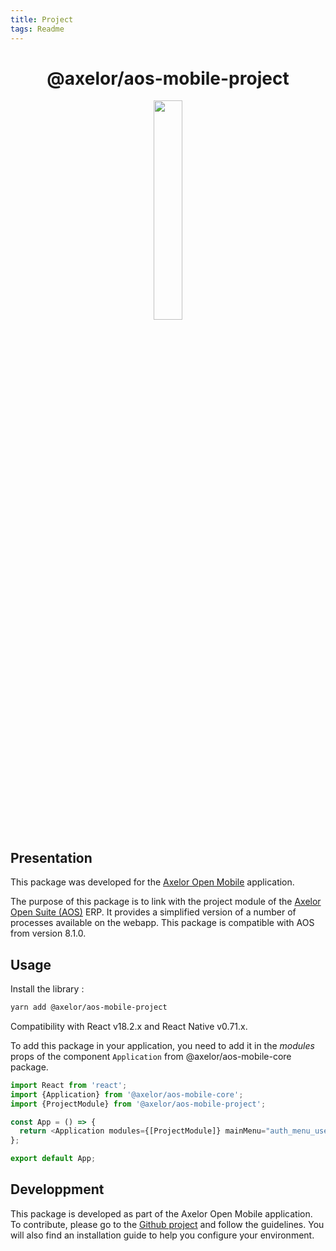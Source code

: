 ```yaml
---
title: Project
tags: Readme
---
```


<h1 align="center">@axelor/aos-mobile-project</h1>

<div align="center">
    <img src="https://i.imgur.com/KJAAFlT.png" width="30%"/>
</div>

## Presentation

This package was developed for the [Axelor Open Mobile](https://github.com/axelor/axelor-mobile) application.

The purpose of this package is to link with the project module of the [Axelor Open Suite (AOS)](https://github.com/axelor/axelor-open-suite) ERP. It provides a simplified version of a number of processes available on the webapp. This package is compatible with AOS from version 8.1.0.

## Usage

Install the library :

```bash
yarn add @axelor/aos-mobile-project
```

Compatibility with React v18.2.x and React Native v0.71.x.

To add this package in your application, you need to add it in the _modules_ props of the component `Application` from @axelor/aos-mobile-core package.

```typescript
import React from 'react';
import {Application} from '@axelor/aos-mobile-core';
import {ProjectModule} from '@axelor/aos-mobile-project';

const App = () => {
  return <Application modules={[ProjectModule]} mainMenu="auth_menu_user" />;
};

export default App;
```

## Developpment

This package is developed as part of the Axelor Open Mobile application. To contribute, please go to the [Github project](https://github.com/axelor/axelor-mobile) and follow the guidelines. You will also find an installation guide to help you configure your environment.
